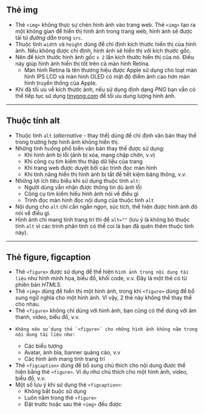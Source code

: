 
## Thẻ img
-   Thẻ `<img>` không thực sự chèn hình ảnh vào trang web. Thẻ `<img>` tạo ra một không gian để hiển thị hình ảnh trong trang web, hình ảnh sẽ được tải từ _đường dẫn_ trong `src`.
-   Thuộc tính `width` và `height` dùng để chỉ định kích thước hiển thị của hình ảnh. Nếu không được chỉ định, hình ảnh sẽ hiển thị với kích thước gốc.
-   Nên để kích thước hình ảnh gốc `x 2` lần kích thước hiển thị của nó. Điều này giúp hình ảnh hiển thị tốt trên cả màn hình Retina.
	- Màn hình Retina là tên thương hiệu được Apple sử dụng cho loạt màn hình IPS LCD và màn hình OLED có mật độ điểm ảnh cao hơn màn hình truyền thống của Apple.
-   Khi đã tối ưu về kích thước ảnh, nếu sử dụng định dạng _PNG_ bạn vẫn có thể tiếp tục sử dụng [tinypng.com](https://tinypng.com/) để tối ưu dung lượng hình ảnh.

<hr>

## Thuộc tính alt
-   Thuộc tính `alt` (_alternative_ - thay thế) dùng để chỉ định văn bản thay thế trong trường hợp hình ảnh không hiển thị.
-   Những tình huống phổ biến văn bản thay thế được sử dụng:
	-   Khi hình ảnh bị lỗi (ảnh bị xóa, mạng chập chờn, v.v)
	-   Khi công cụ tìm kiếm thu thập dữ liệu của trang
	-   Khi trang web được duyệt bởi các trình đọc màn hình
	-   Khi tính năng hiển thị hình ảnh bị tắt để tiết kiệm băng thông, v.v.
-   Những lợi ích tiêu biểu khi sử dụng thuộc tính `alt`:
    -   Người dùng vẫn nhận được thông tin dù ảnh lỗi
    -   Công cụ tìm kiếm hiểu hình ảnh nói về điều gì
    -   Trình đọc màn hình đọc nội dung của thuộc tính `alt`
-   Nội dung cho `alt` chỉ cần ngắn ngọn, súc tích, thể hiện được hình ảnh đó nói về điều gì.
-   Hình ảnh chỉ mang tính trang trí thì để `alt=""` (lưu ý là không bỏ thuộc tính `alt` vì các trình phân tính có thể coi là bạn đã quên thêm thuộc tính này).

<hr>

## Thẻ figure, figcaption
-   Thẻ `<figure>` được sử dụng để thể hiện `hình ảnh trong nội dung tài liệu` như hình minh họa, biểu đồ, khối code, v.v. Đây là một thẻ có từ phiên bản _HTML5_.
-   Thẻ `<img>` dùng để hiển thị một hình ảnh, trong khi `<figure>` dùng để bổ sung ngữ nghĩa cho một hình ảnh. Vì vậy, 2 thẻ này không thể thay thế cho nhau.
-    Thẻ `<figure>` không chỉ dùng với hình ảnh, bạn cũng có thể dùng với âm thanh, video, biểu đồ, v.v.
-     Không nên sử dụng thẻ `<figure>` cho những hình ảnh không nằm trong nội dung tài liệu như:
	-   Các biểu tượng
	-   Avatar, ảnh bìa, banner quảng cáo, v.v
	-   Các hình ảnh mang tính trang trí
-   Thẻ `<figcaption>` dùng để bổ sung chú thích cho nội dung được thể hiện bằng thẻ `<figure>`. Ví dụ như chú thích cho một hình ảnh, video, biểu đồ, v.v.
- Một số lưu ý khi sử dụng thẻ `<figcaption>`:
	-   Không bắt buộc sử dụng
	-   Luôn nằm trong thẻ `<figure>`
	-   Đặt trước hoặc sau thẻ `<img>` đều được